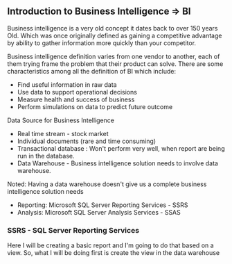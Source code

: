 ## Introduction to Business Intelligence => BI
Business intelligence is a very old concept it dates back to over 150 years Old. Which was once originally defined as gaining a competitive advantage by ability to gather information more quickly than your competitor.

Business intelligence definition varies from one vendor to another, each of them trying frame the problem that their product can solve. There are some characteristics among all the definition of BI which include:
-   Find useful information in raw data
-   Use data to support operational decisions
-   Measure health and success of business
-   Perform simulations on data to predict future outcome

Data Source for Business Intelligence
-   Real time stream - stock market
-   Individual documents (rare and time consuming)
-   Transactional database : Won't perform very well, when report are being run in the database.
-   Data Warehouse - Business intelligence solution needs to involve data warehouse.

Noted: Having a data warehouse doesn't give us a complete business intelligence solution needs 

-   Reporting: Microsoft SQL Server Reporting Services - SSRS
-   Analysis: Microsoft SQL Server Analysis Services - SSAS

### SSRS - SQL Server Reporting Services
Here I will be creating a basic report and I'm going to do that based on a view. So, what I will be doing first is create the view in the data warehouse